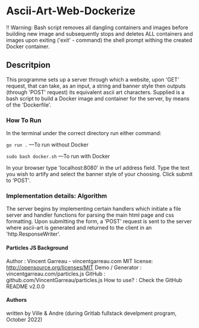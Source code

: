 #  Ascii-Art-Web-Dockerize
!! Warning: Bash script removes all dangling containers and images before building new image and subsequently stops and deletes ALL containers and images upon exiting ('exit' - command) the shell prompt withing the created Docker container.

## Descritpion ##
This programme sets up a server through which a website, upon 'GET' request, that can take, as an input, a string and banner style then outputs (through 'POST' request) its equivalent ascii art characters.
Supplied is a bash script to build a Docker image and container for the server, by means of the 'Dockerfile'.

### How To Run ###
In the terminal under the correct directory run either command:
 
`go run .` ––To run without Docker

`sudo bash docker.sh` ––To run with Docker

In your browser type 'localhost:8080' in the url address field. Type the text you wish to artify and select the banner style of your choosing. Click submit to 'POST'.

### Implementation details: Algorithm ###
The server begins by implementing certain handlers which initiate a file server and handler functions for parsing the main html page and css formatting. Upon submitting the form, a 'POST' request is sent to the server where ascii-art is generated and returned to the client in an 'http.ResponseWriter'.

#### Particles JS Background
Author : Vincent Garreau  - vincentgarreau.com
MIT license: http://opensource.org/licenses/MIT
Demo / Generator : vincentgarreau.com/particles.js
GitHub : github.com/VincentGarreau/particles.js
How to use? : Check the GitHub README
v2.0.0

#### Authors ####
written by Ville & Andre (during Gritlab fullstack develpment program, October 2022)

